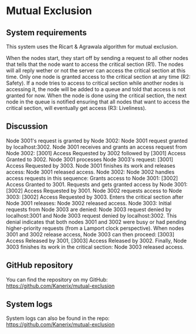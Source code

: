 # Mutual Exclusion

## System requirements

This system uses the Ricart & Agrawala algorithm for mutual exclusion.

When the nodes start, they start off by sending a request to all other nodes that tells that the node want to access the critical section (R1). The nodes will all reply wether or not the server can access the critical section at this time. Only one node is granted access to the critical section at any time (R2: Safety). If a node tries to access to critical section while another nodes is accessing it, the node will be added to a queue and told that access is not granted for now. When the node is done using the critical section, the next node in the queue is notified ensuring that all nodes that want to access the critical section, will eventually get access (R3: Liveliness).

## Discussion

Node 3001's request is granted by Node 3002: Node 3001 request granted by localhost:3002.
Node 3001 receives and grants an access request from Node 3002: [3001] Access Requested by 3002 followed by [3001] Access Granted to 3002.
Node 3001 processes Node 3003's request: [3001] Access Requested by 3003.
Node 3001 finishes its work and releases access: Node 3001 released access.
Node 3002:
Node 3002 handles access requests in this sequence:
Grants access to Node 3001: [3002] Access Granted to 3001.
Requests and gets granted access by Node 3001: [3002] Access Requested by 3001.
Node 3002 requests access to Node 3003: [3002] Access Requested by 3003.
Enters the critical section after Node 3001 releases: Node 3002 released access.
Node 3003:
Initial requests from Node 3003 are denied: Node 3003 request denied by localhost:3001 and Node 3003 request denied by localhost:3002. This denial indicates that both nodes 3001 and 3002 were busy or had pending higher-priority requests (from a Lamport clock perspective).
When nodes 3001 and 3002 release access, Node 3003 can then proceed: [3003] Access Released by 3001, [3003] Access Released by 3002.
Finally, Node 3003 finishes its work in the critical section: Node 3003 released access.

## GitHub repository

You can find the repository on my GitHub: <https://github.com/Kanerix/mutual-exclusion>

## System logs

System logs can also be found in the repo: <https://github.com/Kanerix/mutual-exclusion>
